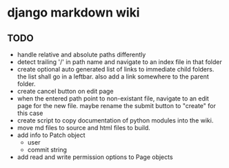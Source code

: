 # django markdown wiki

## TODO

- handle relative and absolute paths differently
- detect trailing '/' in path name and navigate to an index file in that folder
- create optional auto generated list of links to immediate child folders. the list shall go in a leftbar.
  also add a link somewhere to the parent folder.
- create cancel button on edit page
- when the entered path point to non-existant file, navigate to an edit page for the new file.
  maybe rename the submit button to "create" for this case
- create script to copy documentation of python modules into the wiki.
- move md files to source and html files to build.
- add info to Patch object
    - user
	- commit string
- add read and write permission options to Page objects

